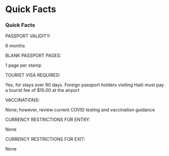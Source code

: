 # Quick Facts

### Quick Facts

PASSPORT VALIDITY:

6 months

BLANK PASSPORT PAGES:

1 page per stamp

TOURIST VISA REQUIRED:

Yes, for stays over 90 days. Foreign passport holders visiting Haiti must pay a tourist fee of $10.00 at the airport

VACCINATIONS:

None; however, review current COVID testing and vaccination guidance

CURRENCY RESTRICTIONS FOR ENTRY:

None

CURRENCY RESTRICTIONS FOR EXIT:

None